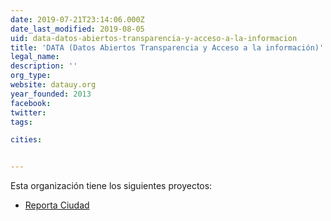 ```yaml
---
date: 2019-07-21T23:14:06.000Z
date_last_modified: 2019-08-05
uid: data-datos-abiertos-transparencia-y-acceso-a-la-informacion
title: 'DATA (Datos Abiertos Transparencia y Acceso a la información)'
legal_name: 
description: ''
org_type: 
website: datauy.org
year_founded: 2013
facebook: 
twitter: 
tags:

cities: 


---
```


Esta organización tiene los siguientes proyectos:

- [Reporta Ciudad](/proyectos/reporta-ciudad)
